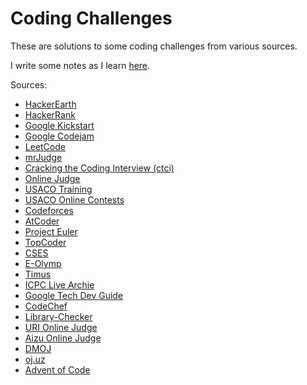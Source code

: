 # Coding Challenges

These are solutions to some coding challenges from various sources.

I write some notes as I learn [here](https://www.notion.so/zwliew/Competitive-programming-algorithms-66bba4088f424ccb8d24fe0eed979bd1).

Sources:

- [HackerEarth](https://www.hackerearth.com/)
- [HackerRank](https://www.hackerrank.com/)
- [Google Kickstart](https://codingcompetitions.withgoogle.com/kickstart/)
- [Google Codejam](https://codingcompetitions.withgoogle.com/codejam)
- [LeetCode](https://leetcode.com/)
- [mrJudge](https://dunjudge.me/)
- [Cracking the Coding Interview (ctci)](http://www.crackingthecodinginterview.com/)
- [Online Judge](https://onlinejudge.org/)
- [USACO Training](https://train.usaco.org/usacogate)
- [USACO Online Contests](http://usaco.org/index.php?page=contests)
- [Codeforces](https://codeforces.com/)
- [AtCoder](https://atcoder.jp/)
- [Project Euler](https://projecteuler.net/)
- [TopCoder](https://arena.topcoder.com/)
- [CSES](https://cses.fi/problemset/list/)
- [E-Olymp](https://www.e-olymp.com/)
- [Timus](https://acm.timus.ru)
- [ICPC Live Archie](https://icpcarchive.ecs.baylor.edu/)
- [Google Tech Dev Guide](https://techdevguide.withgoogle.com/)
- [CodeChef](https://www.codechef.com/)
- [Library-Checker](https://judge.yosupo.jp/)
- [URI Online Judge](https://www.urionlinejudge.com.br/judge/en)
- [Aizu Online Judge](http://judge.u-aizu.ac.jp)
- [DMOJ](https://dmoj.ca/)
- [oj.uz](https://oj.uz/)
- [Advent of Code](http://adventofcode.com/)
